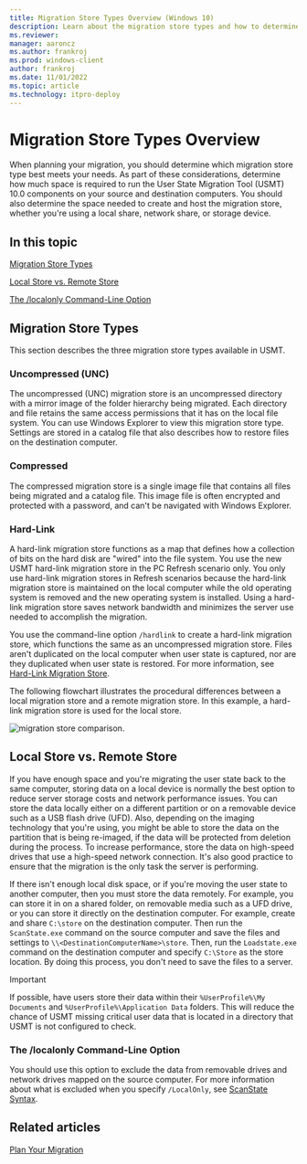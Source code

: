 ```yaml
---
title: Migration Store Types Overview (Windows 10)
description: Learn about the migration store types and how to determine which migration store type best suits your needs.
ms.reviewer: 
manager: aaroncz
ms.author: frankroj
ms.prod: windows-client
author: frankroj
ms.date: 11/01/2022
ms.topic: article
ms.technology: itpro-deploy
---
```


# Migration Store Types Overview

When planning your migration, you should determine which migration store type best meets your needs. As part of these considerations, determine how much space is required to run the User State Migration Tool (USMT) 10.0 components on your source and destination computers. You should also determine the space needed to create and host the migration store, whether you're using a local share, network share, or storage device.

## In this topic

[Migration Store Types](#bkmk-types)

[Local Store vs. Remote Store](#bkmk-localvremote)

[The /localonly Command-Line Option](#bkmk-localonly)

## <a href="" id="bkmk-types"></a> Migration Store Types

This section describes the three migration store types available in USMT.

### Uncompressed (UNC)

The uncompressed (UNC) migration store is an uncompressed directory with a mirror image of the folder hierarchy being migrated. Each directory and file retains the same access permissions that it has on the local file system. You can use Windows Explorer to view this migration store type. Settings are stored in a catalog file that also describes how to restore files on the destination computer.

### Compressed

The compressed migration store is a single image file that contains all files being migrated and a catalog file. This image file is often encrypted and protected with a password, and can't be navigated with Windows Explorer.

### Hard-Link

A hard-link migration store functions as a map that defines how a collection of bits on the hard disk are "wired" into the file system. You use the new USMT hard-link migration store in the PC Refresh scenario only. You only use hard-link migration stores in Refresh scenarios because the hard-link migration store is maintained on the local computer while the old operating system is removed and the new operating system is installed. Using a hard-link migration store saves network bandwidth and minimizes the server use needed to accomplish the migration.

You use the command-line option `/hardlink` to create a hard-link migration store, which functions the same as an uncompressed migration store. Files aren't duplicated on the local computer when user state is captured, nor are they duplicated when user state is restored. For more information, see [Hard-Link Migration Store](usmt-hard-link-migration-store.md).

The following flowchart illustrates the procedural differences between a local migration store and a remote migration store. In this example, a hard-link migration store is used for the local store.

![migration store comparison.](images/dep-win8-l-usmt-migrationcomparemigstores.gif)

## <a href="" id="bkmk-localvremote"></a> Local Store vs. Remote Store

If you have enough space and you're migrating the user state back to the same computer, storing data on a local device is normally the best option to reduce server storage costs and network performance issues. You can store the data locally either on a different partition or on a removable device such as a USB flash drive (UFD). Also, depending on the imaging technology that you're using, you might be able to store the data on the partition that is being re-imaged, if the data will be protected from deletion during the process. To increase performance, store the data on high-speed drives that use a high-speed network connection. It's also good practice to ensure that the migration is the only task the server is performing.

If there isn't enough local disk space, or if you're moving the user state to another computer, then you must store the data remotely. For example, you can store it in on a shared folder, on removable media such as a UFD drive, or you can store it directly on the destination computer. For example, create and share `C:\store` on the destination computer. Then run the `ScanState.exe` command on the source computer and save the files and settings to `\\<DestinationComputerName>\store`. Then, run the `Loadstate.exe` command on the destination computer and specify `C:\Store` as the store location. By doing this process, you don't need to save the files to a server.

> [!IMPORTANT]
> If possible, have users store their data within their `%UserProfile%\My Documents` and `%UserProfile%\Application Data` folders. This will reduce the chance of USMT missing critical user data that is located in a directory that USMT is not configured to check.

### <a href="" id="bkmk-localonly"></a> The /localonly Command-Line Option

You should use this option to exclude the data from removable drives and network drives mapped on the source computer. For more information about what is excluded when you specify `/LocalOnly`, see [ScanState Syntax](usmt-scanstate-syntax.md).

## Related articles

[Plan Your Migration](usmt-plan-your-migration.md)
